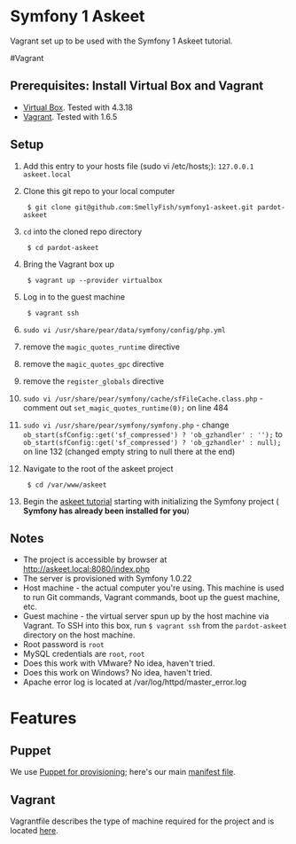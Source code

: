 # Symfony 1 Askeet
Vagrant set up to be used with the Symfony 1 Askeet tutorial.

#Vagrant

## Prerequisites: Install Virtual Box and Vagrant

   - [Virtual Box](https://www.virtualbox.org/wiki/Downloads). Tested with 4.3.18
   - [Vagrant](https://www.vagrantup.com/downloads.html). Tested with 1.6.5

## Setup

1. Add this entry to your hosts file (sudo vi /etc/hosts;): `127.0.0.1	askeet.local`

1. Clone this git repo to your local computer

		$ git clone git@github.com:SmellyFish/symfony1-askeet.git pardot-askeet

2. `cd` into the cloned repo directory

		$ cd pardot-askeet

3. Bring the Vagrant box up

		$ vagrant up --provider virtualbox

4. Log in to the guest machine

		$ vagrant ssh
	
5. `sudo vi /usr/share/pear/data/symfony/config/php.yml`
  1. remove the `magic_quotes_runtime` directive
  2. remove the `magic_quotes_gpc` directive
  3. remove the `register_globals` directive
    
6. `sudo vi /usr/share/pear/symfony/cache/sfFileCache.class.php` - comment out `set_magic_quotes_runtime(0);` on line 484
    
7. `sudo vi /usr/share/pear/symfony/symfony.php` - change  `ob_start(sfConfig::get('sf_compressed') ? 'ob_gzhandler' : '');` to  `ob_start(sfConfig::get('sf_compressed') ? 'ob_gzhandler' : null);` on line 132 (changed empty string to null there at the end)
    
5. Navigate to the root of the askeet project

		$ cd /var/www/askeet

6. Begin the [askeet tutorial](http://symfony.com/legacy/doc/askeet/1_0/en/1) starting with initializing the Symfony project ( **Symfony has already been installed for you**)

## Notes
* The project is accessible by browser at http://askeet.local:8080/index.php
* The server is provisioned with Symfony 1.0.22
* Host machine - the actual computer you're using. This machine is used to run Git commands, Vagrant commands, boot up the guest machine, etc.
* Guest machine - the virtual server spun up by the host machine via Vagrant. To SSH into this box, run `$ vagrant ssh` from the `pardot-askeet` directory on the host machine.
* Root password is `root`
* MySQL credentials are `root`, `root`
* Does this work with VMware? No idea, haven't tried.
* Does this work on Windows? No idea, haven't tried.
* Apache error log is located at /var/log/httpd/master_error.log

# Features
## Puppet
We use [Puppet for provisioning](http://docs.vagrantup.com/v2/provisioning/puppet_apply.html); here's our main [manifest file](https://github.com/SmellyFish/symfony1-askeet/blob/master/puppet/manifests/site.pp).

## Vagrant
Vagrantfile describes the type of machine required for the project and is located [here](https://github.com/SmellyFish/symfony1-askeet/blob/master/Vagrantfile).
